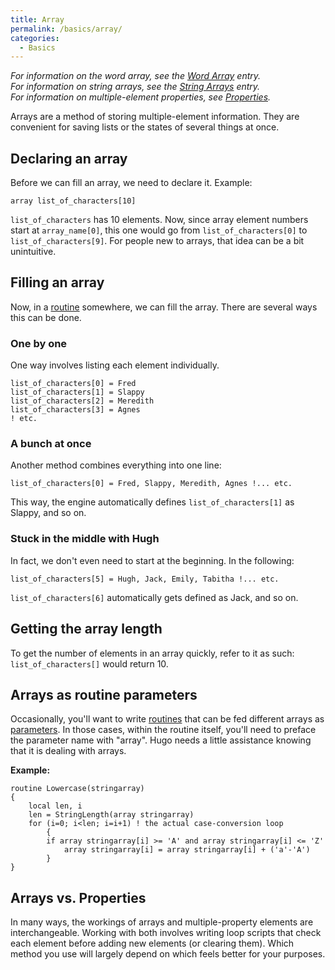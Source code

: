 ```yaml
---
title: Array
permalink: /basics/array/
categories: 
  - Basics
---
```


*For information on the word array, see the [Word Array](/basics/word-array/) entry.*  
*For information on string arrays, see the [String Arrays](/strings/string-arrays/) entry.*  
*For information on multiple-element properties, see [Properties](/properties/).*

Arrays are a method of storing multiple-element information. They are
convenient for saving lists or the states of several things at once.

## Declaring an array

Before we can fill an array, we need to declare it. Example:

    array list_of_characters[10]

`list_of_characters` has 10 elements. Now, since array element numbers
start at `array_name[0]`, this one would go from `list_of_characters[0]`
to `list_of_characters[9]`. For people new to arrays, that idea can be a
bit unintuitive.

## Filling an array

Now, in a [routine](/routines/) somewhere, we can fill the
array. There are several ways this can be done.

### One by one

One way involves listing each element individually.

    list_of_characters[0] = Fred
    list_of_characters[1] = Slappy
    list_of_characters[2] = Meredith
    list_of_characters[3] = Agnes
    ! etc.

### A bunch at once

Another method combines everything into one line:

    list_of_characters[0] = Fred, Slappy, Meredith, Agnes !... etc.

This way, the engine automatically defines `list_of_characters[1]` as
Slappy, and so on.

### Stuck in the middle with Hugh

In fact, we don't even need to start at the beginning. In the following:

    list_of_characters[5] = Hugh, Jack, Emily, Tabitha !... etc.

`list_of_characters[6]` automatically gets defined as Jack, and so on.

## Getting the array length

To get the number of elements in an array quickly, refer to it as such:
`list_of_characters[]` would return 10.

## Arrays as routine parameters

Occasionally, you'll want to write [routines](/routines/) that
can be fed different arrays as [parameters](/definitions/parameter/). In
those cases, within the routine itself, you'll need to preface the
parameter name with "array". Hugo needs a little assistance knowing that
it is dealing with arrays.

**Example:**

    routine Lowercase(stringarray)
    {
        local len, i
        len = StringLength(array stringarray)
        for (i=0; i<len; i=i+1) ! the actual case-conversion loop
            {
            if array stringarray[i] >= 'A' and array stringarray[i] <= 'Z'
                array stringarray[i] = array stringarray[i] + ('a'-'A')
            }
    }

## Arrays vs. Properties

In many ways, the workings of arrays and multiple-property elements are
interchangeable. Working with both involves writing loop scripts that
check each element before adding new elements (or clearing them). Which
method you use will largely depend on which feels better for your
purposes.
